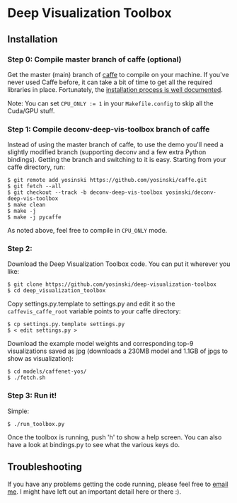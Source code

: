 # Deep Visualization Toolbox



## Installation

### Step 0: Compile master branch of caffe (optional)

Get the master (main) branch of [caffe](http://caffe.berkeleyvision.org/) to compile on your
machine. If you've never used Caffe before, it can take a bit of time to get all the required libraries in place. Fortunately, the [installation process is well documented](http://caffe.berkeleyvision.org/installation.html).

Note: You can set `CPU_ONLY := 1` in your `Makefile.config` to skip all the Cuda/GPU stuff.



### Step 1: Compile deconv-deep-vis-toolbox branch of caffe

Instead of using the master branch of caffe, to use the demo
you'll need a slightly modified branch (supporting deconv and a few
extra Python bindings). Getting the branch and switching to it is easy.
Starting from your caffe directory, run:

    $ git remote add yosinski https://github.com/yosinski/caffe.git
    $ git fetch --all
    $ git checkout --track -b deconv-deep-vis-toolbox yosinski/deconv-deep-vis-toolbox
    $ make clean
    $ make -j
    $ make -j pycaffe

As noted above, feel free to compile in `CPU_ONLY` mode.



### Step 2: 

Download the Deep Visualization Toolbox code. You can put it wherever you like:

    $ git clone https://github.com/yosinski/deep-visualization-toolbox
    $ cd deep_visualization_toolbox

Copy settings.py.template to settings.py and edit it so the `caffevis_caffe_root` variable points to your caffe directory:

    $ cp settings.py.template settings.py
    $ < edit settings.py >

Download the example model weights and corresponding top-9 visualizations saved as jpg (downloads a 230MB model and 1.1GB of jpgs to show as visualization):

    $ cd models/caffenet-yos/
    $ ./fetch.sh



### Step 3: Run it!

Simple:

    $ ./run_toolbox.py

Once the toolbox is running, push 'h' to show a help screen. You can also have a look at bindings.py to see what the various keys do.




## Troubleshooting

If you have any problems getting the code running, please feel free to [email me](http://yosinski.com/). I might have left out an important detail here or there :).
